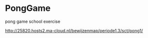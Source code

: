 # PongGame
pong game school exercise

http://25820.hosts2.ma-cloud.nl/bewijzenmap/periode1.3/sct/pong1/
